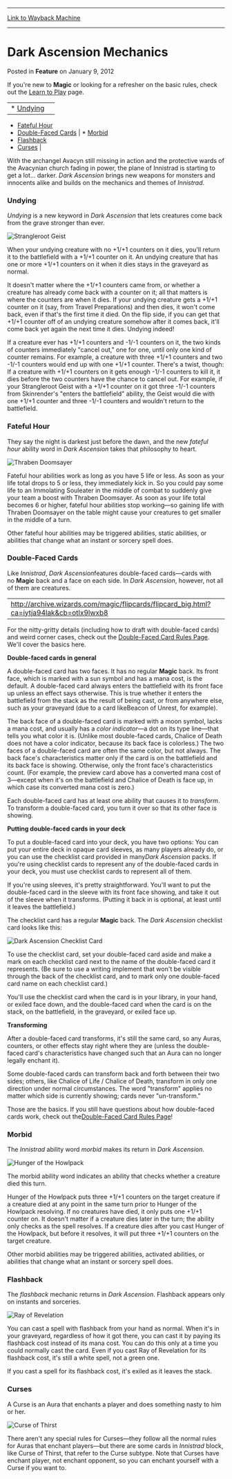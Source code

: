 
---
[Link to Wayback Machine](https://web.archive.org/web/20150503071348/http://magic.wizards.com/en/articles/archive/feature/dark-ascension-mechanics-2012-01-09)

[_metadata_:wayback_url]:- "http://magic.wizards.com/en/articles/archive/feature/dark-ascension-mechanics-2012-01-09"
[_metadata_:wayback_raw_url]:- "https://web.archive.org/web/20150503071348id_/http://magic.wizards.com/en/articles/archive/feature/dark-ascension-mechanics-2012-01-09"
[_metadata_:wayback_capture_timestamp]:- "2015-05-03 07:13:48+00:00"
[_metadata_:publish_date]:- "2012-01-09"
[_metadata_:generator]:- "Drupal 7 (http://drupal.org)"
[_metadata_:description]:- "If you're new to Magic or looking for a refresher on the basic rules, check out the Learn to Play page."
---


Dark Ascension Mechanics
========================



 Posted in **Feature**
 on January 9, 2012 









If you're new to **Magic** or looking for a refresher on the basic rules, check out the [Learn to Play](http://archive.wizards.com/magic/tcg/newtomagic.aspx?x=mtg/tcg/newtomagic/learntoplay) page.





|  |  |
| --- | --- |
| * [Undying](http://archive.wizards.com/Magic/magazine/article.aspx?x=mtg/daily/feature/177#1)
* [Fateful Hour](http://archive.wizards.com/Magic/magazine/article.aspx?x=mtg/daily/feature/177#2)
* [Double-Faced Cards](http://archive.wizards.com/Magic/magazine/article.aspx?x=mtg/daily/feature/177#3)
 | * [Morbid](http://archive.wizards.com/Magic/magazine/article.aspx?x=mtg/daily/feature/177#4)
* [Flashback](http://archive.wizards.com/Magic/magazine/article.aspx?x=mtg/daily/feature/177#5)
* [Curses](http://archive.wizards.com/Magic/magazine/article.aspx?x=mtg/daily/feature/177#6)
 |


With the archangel Avacyn still missing in action and the protective wards of the Avacynian church fading in power, the plane of Innistrad is starting to get a lot... darker. *Dark Ascension* brings new weapons for monsters and innocents alike and builds on the mechanics and themes of *Innistrad*.


### Undying


*Undying* is a new keyword in *Dark Ascension* that lets creatures come back from the grave stronger than ever.


![Strangleroot Geist](https://media.wizards.com/images/magic/tcg/products/dka/ykcv734set_en.jpg "Strangleroot Geist")

When your undying creature with no +1/+1 counters on it dies, you'll return it to the battlefield with a +1/+1 counter on it. An undying creature that has one or more +1/+1 counters on it when it dies stays in the graveyard as normal.


It doesn't matter where the +1/+1 counters came from, or whether a creature has already come back with a counter on it; all that matters is where the counters are when it dies. If your undying creature gets a +1/+1 counter on it (say, from Travel Preparations) and then dies, it won't come back, even if that's the first time it died. On the flip side, if you can get that +1/+1 counter off of an undying creature somehow after it comes back, it'll come back yet again the next time it dies. Undying indeed!


If a creature ever has +1/+1 counters and -1/-1 counters on it, the two kinds of counters immediately "cancel out," one for one, until only one kind of counter remains. For example, a creature with three +1/+1 counters and two -1/-1 counters would end up with one +1/+1 counter. There's a twist, though: If a creature with +1/+1 counters on it gets enough -1/-1 counters to kill it, it dies before the two counters have the chance to cancel out. For example, if your Strangleroot Geist with a +1/+1 counter on it got three -1/-1 counters from Skinrender's "enters the battlefield" ability, the Geist would die with one +1/+1 counter and three -1/-1 counters and wouldn't return to the battlefield.


### Fateful Hour


They say the night is darkest just before the dawn, and the new *fateful hour* ability word in *Dark Ascension* takes that philosophy to heart.


![Thraben Doomsayer](https://media.wizards.com/images/magic/tcg/products/dka/8ns11c2rq5_en.jpg "Thraben Doomsayer")

Fateful hour abilities work as long as you have 5 life or less. As soon as your life total drops to 5 or less, they immediately kick in. So you could pay some life to an Immolating Souleater in the middle of combat to suddenly give your team a boost with Thraben Doomsayer. As soon as your life total becomes 6 or higher, fateful hour abilities stop working—so gaining life with Thraben Doomsayer on the table might cause your creatures to get smaller in the middle of a turn.


Other fateful hour abilities may be triggered abilities, static abilities, or abilities that change what an instant or sorcery spell does.


### Double-Faced Cards


Like *Innistrad*, *Dark Ascension*features double-faced cards—cards with no **Magic** back and a face on each side. In *Dark Ascension*, however, not all of them are creatures.




|  |
| --- |
| <http://archive.wizards.com/magic/flipcards/flipcard_big.html?ca=iytja94lak&cb=otlx9lwxb8> |

For the nitty-gritty details (including how to draft with double-faced cards) and weird corner cases, check out the [Double-Faced Card Rules Page](http://archive.wizards.com/magic/tcg/article.aspx?x=mtg/tcg/innistrad/dfcrules). We'll cover the basics here.


**Double-faced cards in general**


A double-faced card has two faces. It has no regular **Magic** back. Its front face, which is marked with a sun symbol and has a mana cost, is the default. A double-faced card always enters the battlefield with its front face up unless an effect says otherwise. This is true whether it enters the battlefield from the stack as the result of being cast, or from anywhere else, such as your graveyard (due to a card likeBeacon of Unrest, for example).


The back face of a double-faced card is marked with a moon symbol, lacks a mana cost, and usually has a *color indicator*—a dot on its type line—that tells you what color it is. (Unlike most double-faced cards, Chalice of Death does not have a color indicator, because its back face is colorless.) The two faces of a double-faced card are often the same color, but not always. The back face's characteristics matter only if the card is on the battlefield and its back face is showing. Otherwise, only the front face's characteristics count. (For example, the preview card above has a converted mana cost of 3—except when it's on the battlefield and Chalice of Death is face up, in which case its converted mana cost is zero.)


Each double-faced card has at least one ability that causes it to *transform*. To transform a double-faced card, you turn it over so that its other face is showing.


**Putting double-faced cards in your deck**


To put a double-faced card into your deck, you have two options: You can put your entire deck in opaque card sleeves, as many players already do, or you can use the checklist card provided in many*Dark Ascension* packs. If you're using checklist cards to represent any of the double-faced cards in your deck, you must use checklist cards to represent all of them.


If you're using sleeves, it's pretty straightforward. You'll want to put the double-faced card in the sleeve with its front face showing, and take it out of the sleeve when it transforms. (Putting it back in is optional, at least until it leaves the battlefield.)


The checklist card has a regular **Magic** back. The *Dark Ascension* checklist card looks like this:


![Dark Ascension Checklist Card](https://media.wizards.com/images/magic/tcg/products/dka/ssepsalaz5_en.jpg "Dark Ascension Checklist Card")

To use the checklist card, set your double-faced card aside and make a mark on each checklist card next to the name of the double-faced card it represents. (Be sure to use a writing implement that won't be visible through the back of the checklist card, and to mark only one double-faced card name on each checklist card.)


You'll use the checklist card when the card is in your library, in your hand, or exiled face down, and the double-faced card when the card is on the stack, on the battlefield, in the graveyard, or exiled face up.


**Transforming**


After a double-faced card transforms, it's still the same card, so any Auras, counters, or other effects stay right where they are (unless the double-faced card's characteristics have changed such that an Aura can no longer legally enchant it).


Some double-faced cards can transform back and forth between their two sides; others, like Chalice of Life / Chalice of Death, transform in only one direction under normal circumstances. The word "transform" applies no matter which side is currently showing; cards never "un-transform."


Those are the basics. If you still have questions about how double-faced cards work, check out the[Double-Faced Card Rules Page](http://archive.wizards.com/magic/tcg/article.aspx?x=mtg/tcg/innistrad/dfcrules)!


### Morbid


The *Innistrad* ability word *morbid* makes its return in *Dark Ascension*.


![Hunger of the Howlpack](https://media.wizards.com/images/magic/tcg/products/dka/wt6p6ymb2l_en.jpg "Hunger of the Howlpack")

The morbid ability word indicates an ability that checks whether a creature died this turn.


Hunger of the Howlpack puts three +1/+1 counters on the target creature if a creature died at any point in the same turn prior to Hunger of the Howlpack resolving. If no creatures have died, it only puts one +1/+1 counter on. It doesn't matter if a creature dies later in the turn; the ability only checks as the spell resolves. If a creature dies after you cast Hunger of the Howlpack, but before it resolves, it will put three +1/+1 counters on the target creature.


Other morbid abilities may be triggered abilities, activated abilities, or abilities that change what an instant or sorcery spell does.


### Flashback


The *flashback* mechanic returns in *Dark Ascension*. Flashback appears only on instants and sorceries.


![Ray of Revelation](https://media.wizards.com/images/magic/tcg/products/dka/cfgubrra14_en.jpg "Ray of Revelation")

You can cast a spell with flashback from your hand as normal. When it's in your graveyard, regardless of how it got there, you can cast it by paying its flashback cost instead of its mana cost. You can do this only at a time you could normally cast the card. Even if you cast Ray of Revelation for its flashback cost, it's still a white spell, not a green one.


If you cast a spell for its flashback cost, it's exiled as it leaves the stack.


### Curses


A Curse is an Aura that enchants a player and does something nasty to him or her.


![Curse of Thirst](https://media.wizards.com/images/magic/tcg/products/dka/xvai8hbzp3_en.jpg "Curse of Thirst")

There aren't any special rules for Curses—they follow all the normal rules for Auras that enchant players—but there are some cards in *Innistrad* block, like Curse of Thirst, that refer to the Curse subtype. Note that Curses have enchant player, not enchant opponent, so you can enchant yourself with a Curse if you want to.







